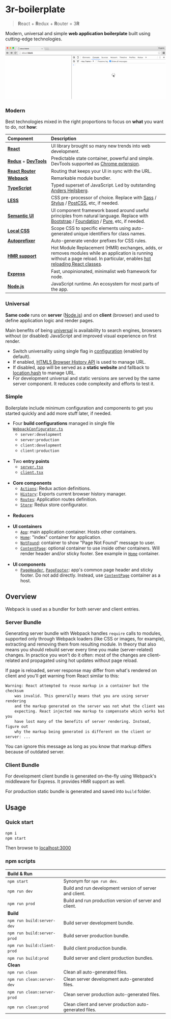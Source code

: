 # 3r-boilerplate

> **R**eact + **R**edux + **R**outer = 3**R**

Modern, universal and simple **web application boilerplate** built using cutting-edge technologies.

![](https://raw.githubusercontent.com/mezzario/3r-boilerplate/assets/3r.gif)

### Modern

Best technologies mixed in the right proportions to focus on **what** you want to do, not **how**:

Component | Description
:-------- | :----------
**[React](https://github.com/facebook/react)** | UI library brought so many new trends into web development.
**[Redux](https://github.com/reactjs/redux)**&nbsp;+&nbsp;**[DevTools](https://github.com/gaearon/redux-devtools)** | Predictable state container, powerful and simple. DevTools supported as [Chrome extension](https://github.com/zalmoxisus/redux-devtools-extension).
**[React&nbsp;Router](https://github.com/reactjs/react-router)** | Routing that keeps your UI in sync with the URL.
**[Webpack](https://github.com/webpack/webpack)** | Remarkable module bundler.
**[TypeScript](https://github.com/Microsoft/TypeScript)** | Typed superset of JavaScript. Led by outstanding [Anders Hejlsberg](https://en.wikipedia.org/wiki/Anders_Hejlsberg).
**[LESS](https://github.com/less/less.js)** | CSS pre-processor of choice. Replace with [Sass](https://github.com/sass/sass) / [Stylus](https://github.com/stylus/stylus) / [PostCSS](https://github.com/postcss/postcss), etc, if needed.
**[Semantic UI](https://github.com/Semantic-Org/Semantic-UI)** | UI component framework based around useful principles from natural language. Replace with [Bootstrap](https://github.com/twbs/bootstrap) / [Foundation](https://github.com/zurb/foundation-sites) / [Pure](https://github.com/yahoo/pure/), etc, if needed.
**[Local CSS](https://github.com/webpack/css-loader#local-scope)** | Scope CSS to specific elements using auto-generated unique identifiers for class names.
**[Autoprefixer](https://github.com/postcss/autoprefixer)** | Auto-generate vendor prefixes for CSS rules.
**[HMR&nbsp;support](http://webpack.github.io/docs/hot-module-replacement-with-webpack.html)** | Hot Module Replacement (HMR) exchanges, adds, or removes modules while an application is running without a page reload. In particular, enables [hot reloading React classes](https://github.com/gaearon/react-transform-hmr).
**[Express](https://github.com/expressjs/express)** | Fast, unopinionated, minimalist web framework for node.
**[Node.js](https://github.com/nodejs/node)** | JavaScript runtime. An ecosystem for most parts of the app.

### Universal

**Same code** runs on **server** ([Node.js](https://github.com/nodejs/node)) and on **client** (browser) and used to define application logic and render pages.

Main benefits of being [universal](https://medium.com/@mjackson/universal-javascript-4761051b7ae9) is availability to search engines, browsers without (or disabled) JavaScript and improved visual experience on first render.

* Switch universality using single flag in [configuration](https://github.com/mezzario/3r-boilerplate/blob/master/src/configs/AppConfig.ts) (enabled by default).
* If enabled, [HTML5 Browser History API](https://developer.mozilla.org/en-US/docs/Web/API/History_API) is used to manage URL.
* If disabled, app will be served as a **static website** and fallback to [location.hash](http://www.w3schools.com/jsref/prop_loc_hash.asp) to manage URL.
* For development universal and static versions are served by the same server component. It reduces code complexity and efforts to test it.

### Simple

Boilerplate include minimum configuration and components to get you started quickly and add more stuff later, if needed.

* Four **build configurations** managed in single file [`WebpackConfigurator.ts`](https://github.com/mezzario/3r-boilerplate/blob/master/src/configs/WebpackConfigurator.ts)
    * `server:development`
    * `server:production`
    * `client:development`
    * `client:production`
<br/><br/>
* Two **entry points**
    * [`server.tsx`](https://github.com/mezzario/3r-boilerplate/blob/master/src/server.tsx)
    * [`client.tsx`](https://github.com/mezzario/3r-boilerplate/blob/master/src/client.tsx)
<br/><br/>
* **Core components**
    * [`Actions`](https://github.com/mezzario/3r-boilerplate/blob/master/src/core/Actions.ts): Redux action definitions.
    * [`History`](https://github.com/mezzario/3r-boilerplate/blob/master/src/core/History.ts): Exports current browser history manager.
    * [`Routes`](https://github.com/mezzario/3r-boilerplate/blob/master/src/core/Routes.tsx): Application routes definition.
    * [`Store`](https://github.com/mezzario/3r-boilerplate/blob/master/src/core/Store.ts): Redux store configurator.
<br/><br/>
* **Reducers**
<br/><br/>
* **UI containers**
    * [`App`](https://github.com/mezzario/3r-boilerplate/tree/master/src/containers/App/App.tsx): main application container. Hosts other containers.
    * [`Home`](https://github.com/mezzario/3r-boilerplate/tree/master/src/containers/Home/Home.tsx): "index" container for application.
    * [`NotFound`](https://github.com/mezzario/3r-boilerplate/blob/master/src/containers/NotFound/NotFound.tsx): container to show "Page Not Found" message to user.
    * [`ContentPage`](https://github.com/mezzario/3r-boilerplate/blob/master/src/containers/ContentPage/ContentPage.tsx): optional container to use inside other containers. Will render header and/or sticky footer. See example in [`Home`](https://github.com/mezzario/3r-boilerplate/tree/master/src/containers/Home/Home.tsx) container.
<br/><br/>
* **UI components**
    * [`PageHeader`](https://github.com/mezzario/3r-boilerplate/tree/master/src/components/PageHeader/PageHeader.tsx), [`PageFooter`](https://github.com/mezzario/3r-boilerplate/tree/master/src/components/PageFooter/PageFooter.tsx): app's common page header and sticky footer. Do not add directly. Instead, use [`ContentPage`](https://github.com/mezzario/3r-boilerplate/blob/master/src/containers/ContentPage/ContentPage.tsx) container as a host.

## Overview

Webpack is used as a bundler for both server and client entries.

### Server Bundle

Generating server bundle with Webpack handles `require` calls to modules, supported only through Webpack loaders (like CSS or images, for example), extracting and removing them from resulting module. In theory that also means you should rebuild server every time you make (server-related) changes. In practice you won't do it often: most of the changes are client-related and propagated using hot updates without page reload.

If page is reloaded, server response may differ from what's rendered on client and you'll get warning from React similar to this:

```
Warning: React attempted to reuse markup in a container but the checksum
    was invalid. This generally means that you are using server rendering
    and the markup generated on the server was not what the client was
    expecting. React injected new markup to compensate which works but you
    have lost many of the benefits of server rendering. Instead, figure out
    why the markup being generated is different on the client or server: ...
```

You can ignore this message as long as you know that markup differs because of outdated server.

### Client Bundle

For development client bundle is generated on-the-fly using Webpack's middleware for Express. It provides HMR support as well.

For production static bundle is generated and saved into `build` folder.

## Usage

### Quick start

```
npm i
npm start
```

Then browse to [localhost:3000](http://localhost:3000/)

### npm scripts

Build & Run | &nbsp;
:---------- | :-----
`npm start` | Synonym for `npm run dev`.
`npm run dev` | Build and run development version of server and client.
`npm run prod` | Build and run production version of server and client.
**Build** | &nbsp;
`npm run build:server-dev` | Build server development bundle.
`npm run build:server-prod` | Build server production bundle.
`npm run build:client-prod` | Build client production bundle.
`npm run build:prod` | Build server and client production bundles.
**Clean** | &nbsp;
`npm run clean` | Clean all auto-generated files.
`npm run clean:server-dev` | Clean server development auto-generated files.
`npm run clean:server-prod` | Clean server production auto-generated files.
`npm run clean:prod` | Clean client and server production auto-generated files.
